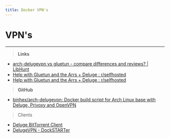 ```yaml
--- 
title: Docker VPN's
---
```

# VPN's
___
> **Links**
- [arch-delugevpn vs gluetun - compare differences and reviews? | LibHunt](https://www.libhunt.com/compare-arch-delugevpn-vs-gluetun)
- [Help with Gluetun and the Arrs + Deluge : r/selfhosted](https://www.reddit.com/r/selfhosted/comments/13omr3s/help_with_gluetun_and_the_arrs_deluge/)
- [Help with Gluetun and the Arrs + Deluge : r/selfhosted](https://www.reddit.com/r/selfhosted/comments/13omr3s/help_with_gluetun_and_the_arrs_deluge/)

>**GitHub**
- [binhex/arch-delugevpn: Docker build script for Arch Linux base with Deluge, Privoxy and OpenVPN](https://github.com/binhex/arch-delugevpn?tab=readme-ov-file)

>Clients
- [Deluge BitTorrent Client](https://deluge-torrent.org/)
- [DelugeVPN - DockSTARTer](https://dockstarter.com/apps/delugevpn/#installsetup)